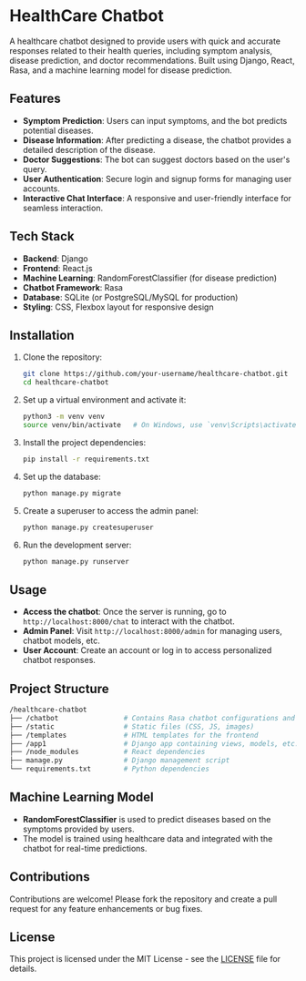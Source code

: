 
# HealthCare Chatbot

A healthcare chatbot designed to provide users with quick and accurate responses related to their health queries, including symptom analysis, disease prediction, and doctor recommendations. Built using Django, React, Rasa, and a machine learning model for disease prediction.

## Features

* **Symptom Prediction**: Users can input symptoms, and the bot predicts potential diseases.
* **Disease Information**: After predicting a disease, the chatbot provides a detailed description of the disease.
* **Doctor Suggestions**: The bot can suggest doctors based on the user's query.
* **User Authentication**: Secure login and signup forms for managing user accounts.
* **Interactive Chat Interface**: A responsive and user-friendly interface for seamless interaction.

## Tech Stack

* **Backend**: Django
* **Frontend**: React.js
* **Machine Learning**: RandomForestClassifier (for disease prediction)
* **Chatbot Framework**: Rasa
* **Database**: SQLite (or PostgreSQL/MySQL for production)
* **Styling**: CSS, Flexbox layout for responsive design

## Installation

1. Clone the repository:

   ```bash
   git clone https://github.com/your-username/healthcare-chatbot.git
   cd healthcare-chatbot
   ```

2. Set up a virtual environment and activate it:

   ```bash
   python3 -m venv venv
   source venv/bin/activate   # On Windows, use `venv\Scripts\activate`
   ```

3. Install the project dependencies:

   ```bash
   pip install -r requirements.txt
   ```

4. Set up the database:

   ```bash
   python manage.py migrate
   ```

5. Create a superuser to access the admin panel:

   ```bash
   python manage.py createsuperuser
   ```

6. Run the development server:

   ```bash
   python manage.py runserver
   ```

## Usage

* **Access the chatbot**: Once the server is running, go to `http://localhost:8000/chat` to interact with the chatbot.
* **Admin Panel**: Visit `http://localhost:8000/admin` for managing users, chatbot models, etc.
* **User Account**: Create an account or log in to access personalized chatbot responses.

## Project Structure

```bash
/healthcare-chatbot
├── /chatbot                # Contains Rasa chatbot configurations and ML models
├── /static                 # Static files (CSS, JS, images)
├── /templates              # HTML templates for the frontend
├── /app1                   # Django app containing views, models, etc.
├── /node_modules           # React dependencies
├── manage.py               # Django management script
└── requirements.txt        # Python dependencies
```

## Machine Learning Model

* **RandomForestClassifier** is used to predict diseases based on the symptoms provided by users.
* The model is trained using healthcare data and integrated with the chatbot for real-time predictions.

## Contributions

Contributions are welcome! Please fork the repository and create a pull request for any feature enhancements or bug fixes.

## License

This project is licensed under the MIT License - see the [LICENSE](LICENSE) file for details.
